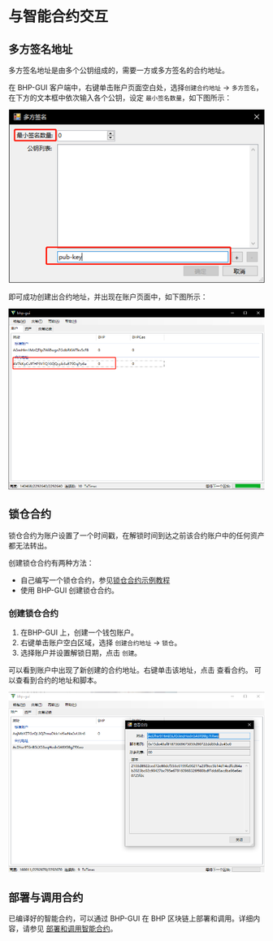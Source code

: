 # 与智能合约交互

## 多方签名地址

多方签名地址是由多个公钥组成的，需要一方或多方签名的合约地址。   

在 BHP-GUI 客户端中，右键单击账户页面空白处，选择`创建合约地址` -> `多方签名`，在下方的文本框中依次输入各个公钥，设定 `最小签名数量`，如下图所示：    

![](../../assets/B5.png)

即可成功创建出合约地址，并出现在账户页面中，如下图所示：    

![](../../assets/B6.png)

## 锁仓合约

锁仓合约为账户设置了一个时间戳，在解锁时间到达之前该合约账户中的任何资产都无法转出。

创建锁仓合约有两种方法：

- 自己编写一个锁仓合约，参见[锁仓合约示例教程](../../smartcontract/samples/lock.md)
- 使用 BHP-GUI 创建锁仓合约。

### 创建锁仓合约

1. 在BHP-GUI 上，创建一个钱包账户。
2. 右键单击账户空白区域，选择 `创建合约地址` -> `锁仓`。
3. 选择账户并设置解锁日期，点击 `创建`。

可以看到账户中出现了新创建的合约地址。右键单击该地址，点击 查看合约。 可以查看到合约的地址和脚本。

![](../../assets/contract.jpg)

## 部署与调用合约

已编译好的智能合约，可以通过 BHP-GUI 在 BHP 区块链上部署和调用。详细内容，请参见 [部署和调用智能合约](../../smartcontract/deploy/deploy.md)。

